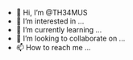 - 👋 Hi, I’m @TH34MUS
- 👀 I’m interested in ...
- 🌱 I’m currently learning ...
- 💞️ I’m looking to collaborate on ...
- 📫 How to reach me ...

<!---
TH34MUS/TH34MUS is a ✨ special ✨ repository because its `README.md` (this file) appears on your GitHub profile.
You can click the Preview link to take a look at your changes.
--->
